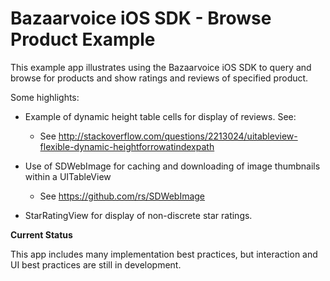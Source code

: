 Bazaarvoice iOS SDK - Browse Product Example
=

This example app illustrates using the Bazaarvoice iOS SDK to query and browse for products and show ratings and reviews of specified product.

Some highlights: 

- Example of dynamic height table cells for display of reviews.  See:
	- See http://stackoverflow.com/questions/2213024/uitableview-flexible-dynamic-heightforrowatindexpath

- Use of SDWebImage for caching and downloading of image thumbnails within a UITableView
	- See https://github.com/rs/SDWebImage
	
- StarRatingView for display of non-discrete star ratings.

**Current Status**

This app includes many implementation best practices, but interaction and UI best practices are still in development.
